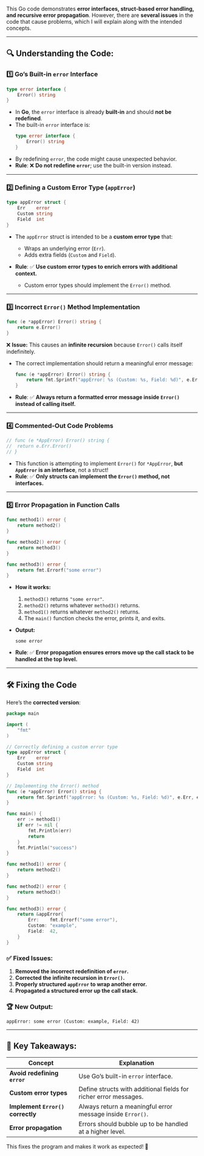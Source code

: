 This Go code demonstrates **error interfaces, struct-based error handling, and recursive error propagation**. However, there are **several issues** in the code that cause problems, which I will explain along with the intended concepts.

---

## 🔍 **Understanding the Code:**

### 1️⃣ **Go’s Built-in `error` Interface**
```go
type error interface {
	Error() string
}
```
- In **Go**, the `error` interface is already **built-in** and should **not be redefined**. 
- The built-in `error` interface is:
  ```go
  type error interface {
      Error() string
  }
  ```
- By redefining `error`, the code might cause unexpected behavior. 
- **Rule**: ❌ **Do not redefine `error`**; use the built-in version instead.

---

### 2️⃣ **Defining a Custom Error Type (`appError`)**
```go
type appError struct {
	Err    error
	Custom string
	Field  int
}
```
- The `appError` struct is intended to be a **custom error type** that:
  - Wraps an underlying error (`Err`).
  - Adds extra fields (`Custom` and `Field`).

- **Rule**: ✅ **Use custom error types to enrich errors with additional context.**  
  - Custom error types should implement the `Error()` method.

---

### 3️⃣ **Incorrect `Error()` Method Implementation**
```go
func (e *appError) Error() string {
	return e.Error()
}
```
❌ **Issue:** This causes an **infinite recursion** because `Error()` calls itself indefinitely.  
- The correct implementation should return a meaningful error message:
  ```go
  func (e *appError) Error() string {
      return fmt.Sprintf("appError: %s (Custom: %s, Field: %d)", e.Err, e.Custom, e.Field)
  }
  ```
- **Rule**: ✅ **Always return a formatted error message inside `Error()` instead of calling itself.**  

---

### 4️⃣ **Commented-Out Code Problems**
```go
// func (e *AppError) Error() string {
// 	return e.Err.Error()
// }
```
- This function is attempting to implement `Error()` for `*AppError`, **but `AppError` is an interface**, not a struct!
- **Rule**: ✅ **Only structs can implement the `Error()` method, not interfaces.**  

---
### 5️⃣ **Error Propagation in Function Calls**
```go
func method1() error {
	return method2()
}

func method2() error {
	return method3()
}

func method3() error {
	return fmt.Errorf("some error")
}
```
- **How it works:**
  1. `method3()` returns `"some error"`.
  2. `method2()` returns whatever `method3()` returns.
  3. `method1()` returns whatever `method2()` returns.
  4. The `main()` function checks the error, prints it, and exits.

- **Output:**
  ```
  some error
  ```
- **Rule**: ✅ **Error propagation ensures errors move up the call stack to be handled at the top level.**  

---
## 🛠 **Fixing the Code**
Here’s the **corrected version**:

```go
package main

import (
	"fmt"
)

// Correctly defining a custom error type
type appError struct {
	Err    error
	Custom string
	Field  int
}

// Implementing the Error() method
func (e *appError) Error() string {
	return fmt.Sprintf("appError: %s (Custom: %s, Field: %d)", e.Err, e.Custom, e.Field)
}

func main() {
	err := method1()
	if err != nil {
		fmt.Println(err)
		return
	}
	fmt.Println("success")
}

func method1() error {
	return method2()
}

func method2() error {
	return method3()
}

func method3() error {
	return &appError{
		Err:    fmt.Errorf("some error"),
		Custom: "example",
		Field:  42,
	}
}
```

### ✅ **Fixed Issues:**
1. **Removed the incorrect redefinition of `error`.**
2. **Corrected the infinite recursion in `Error()`.**
3. **Properly structured `appError` to wrap another error.**
4. **Propagated a structured error up the call stack.**

### 🏆 **New Output:**
```
appError: some error (Custom: example, Field: 42)
```

---

## 🎯 **Key Takeaways:**
| Concept | Explanation |
|---------|------------|
| **Avoid redefining `error`** | Use Go’s built-in `error` interface. |
| **Custom error types** | Define structs with additional fields for richer error messages. |
| **Implement `Error()` correctly** | Always return a meaningful error message inside `Error()`. |
| **Error propagation** | Errors should bubble up to be handled at a higher level. |

This fixes the program and makes it work as expected! 🚀